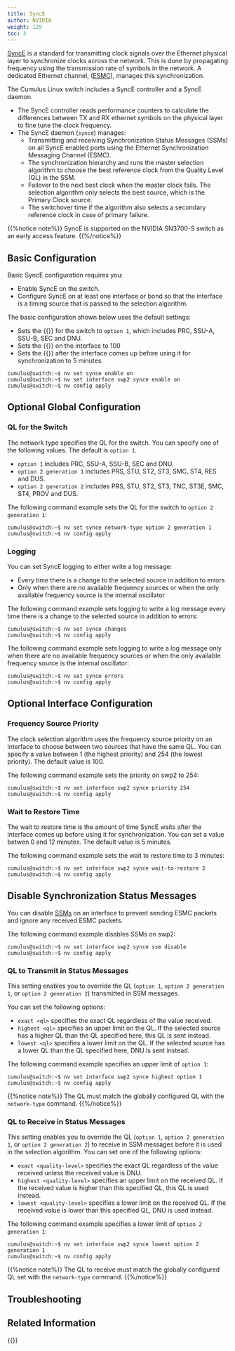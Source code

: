 ```yaml
---
title: SyncE 
author: NVIDIA
weight: 129
toc: 3
---
```

[SyncE](## "Synchronous Ethernet") is a standard for transmitting clock signals over the Ethernet physical layer to synchronize clocks across the network. This is done by propagating frequency using the transmission rate of symbols in the network. A dedicated Ethernet channel, ([ESMC](## "Ethernet Synchronization Messaging Channel")), manages this synchronization.

The Cumulus Linux switch includes a SyncE controller and a SyncE daemon.
- The SyncE controller reads performance counters to calculate the differences between TX and RX ethernet symbols on the physical layer to fine tune the clock frequency.
- The SyncE daemon (`syncd`) manages:
  - Transmitting and receiving Synchronization Status Messages (SSMs) on all SyncE enabled ports using the Ethernet Synchronization Messaging Channel (ESMC).
  - The synchronization hierarchy and runs the master selection algorithm to choose the best reference clock from the Quality Level (QL) in the SSM.
  - Failover to the next best clock when the master clock fails. The selection algorithm only selects the best source, which is the Primary Clock source.
  - The switchover time if the algorithm also selects a secondary reference clock in case of primary failure.

{{%notice note%}}
SyncE is supported on the NVIDIA SN3700-S switch as an early access feature.
{{%/notice%}}

## Basic Configuration

Basic SyncE configuration requires you:
- Enable SyncE on the switch.
- Configure SyncE on at least one interface or bond so that the interface is a timing source that is passed to the selection algorithm.

The basic configuration shown below uses the default settings:
- Sets the {{<link url="#quality-level-for-the-switch" text="QL">}} for the switch to `option 1`, which includes PRC, SSU-A, SSU-B, SEC and DNU.
- Sets the {{<link url="#frequency-source-priority" text="frequency source priority">}} on the interface to 100
- Sets the {{<link url="#wait-to-restore-time" text="amount of time SyncE waits">}} after the interface comes up before using it for synchronization to 5 minutes.

```
cumulus@switch:~$ nv set synce enable on
cumulus@switch:~$ nv set interface swp2 synce enable on
cumulus@switch:~$ nv config apply
```

## Optional Global Configuration

### QL for the Switch

The network type specifies the QL for the switch. You can specify one of the following values. The default is `option 1`.
- `option 1` includes PRC, SSU-A, SSU-B, SEC and DNU.
- `option 2 generation 1` includes PRS, STU, ST2, ST3, SMC, ST4, RES and DUS.
- `option 2 generation 2` includes PRS, STU, ST2, ST3, TNC, ST3E, SMC, ST4, PROV and DUS.

The following command example sets the QL for the switch to `option 2 generation 1`:

```
cumulus@switch:~$ nv set synce network-type option 2 generation 1
cumulus@switch:~$ nv config apply
```

### Logging

You can set SyncE logging to either write a log message:
- Every time there is a change to the selected source in addition to errors
- Only when there are no available frequency sources or when the only available frequency source is the internal oscillator

The following command example sets logging to write a log message every time there is a change to the selected source in addition to errors:

```
cumulus@switch:~$ nv set synce changes
cumulus@switch:~$ nv config apply
```

The following command example sets logging to write a log message only when there are no available frequency sources or when the only available frequency source is the internal oscillator:

```
cumulus@switch:~$ nv set synce errors
cumulus@switch:~$ nv config apply
```

## Optional Interface Configuration

### Frequency Source Priority

The clock selection algorithm uses the frequency source priority on an interface to choose between two sources that have the same QL. You can specify a value between 1 (the highest priority) and 254 (the lowest priority). The default value is 100.

The following command example sets the priority on swp2 to 254:

```
cumulus@switch:~$ nv set interface swp2 synce priority 254
cumulus@switch:~$ nv config apply
```

### Wait to Restore Time

The wait to restore time is the amount of time SyncE waits after the interface comes up before using it for synchronization. You can set a value betwen 0 and 12 minutes. The default value is 5 minutes.

The following command example sets the wait to restore time to 3 minutes:

```
cumulus@switch:~$ nv set interface swp2 synce wait-to-restore 3
cumulus@switch:~$ nv config apply
```

## Disable Synchronization Status Messages

You can disable [SSMs](## "Synchronization Status Messages") on an interface to prevent sending ESMC packets and ignore any received ESMC packets.

The following command example disables SSMs on swp2:

```
cumulus@switch:~$ nv set interface swp2 synce ssm disable
cumulus@switch:~$ nv config apply
```

### QL to Transmit in Status Messages

This setting enables you to override the QL (`option 1`, `option 2 generation 1`, or `option 2 generation 2`) transmitted in SSM messages.

You can set the following options:
- `exact <ql>` specifies the exact QL regardless of the value received.
- `highest <ql>` specifies an upper limit on the QL. If the selected source has a higher QL than the QL specified here, this QL is sent instead.
- `lowest <ql>` specifies a lower limit on the QL. If the selected source has a lower QL than the QL specified here, DNU is sent instead.

The following command example specifies an upper limit of `option 1`:

```
cumulus@switch:~$ nv set interface swp2 synce highest option 1
cumulus@switch:~$ nv config apply
```

{{%notice note%}}
The QL must match the globally configured QL with the `network-type` command.
{{%/notice%}}

### QL to Receive in Status Messages

This setting enables you to override the QL (`option 1`, `option 2 generation 1`, or `option 2 generation 2`) to receive in SSM messages before it is used in the selection algorithm. You can set one of the following options:
- `exact <quality-level>`  specifies the exact QL regardless of the value received unless the received value is DNU.
- `highest <quality-level>` specifies an upper limit on the received QL. If the received value is higher than this specified QL, this QL is used instead.
- `lowest <quality-level>` specifies a lower limit on the received QL. If the received value is lower than this specified QL, DNU is used instead.

The following command example specifies a lower limit of `option 2 generation 1`:

```
cumulus@switch:~$ nv set interface swp2 synce lowest option 2 generation 1
cumulus@switch:~$ nv config apply
```

{{%notice note%}}
The QL to receive must match the globally configured QL set with the `network-type` command.
{{%/notice%}}

## Troubleshooting

## Related Information

{{<exlink url="https://www.itu.int/rec/T-REC-G.781" text="ITU G.781">}}
